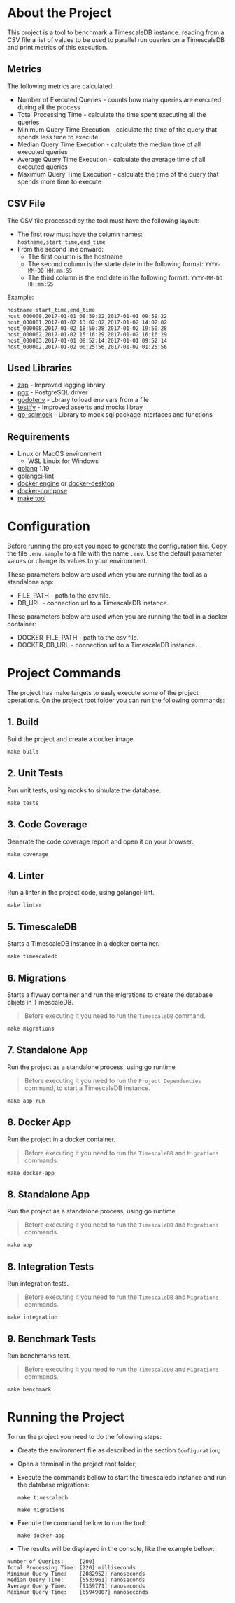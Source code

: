 # About the Project

This project is a tool to benchmark a TimescaleDB instance. reading from a CSV file a list of values to be used to parallel run queries on a TimescaleDB and print metrics of this execution.

## Metrics

The following metrics are calculated:
- Number of Executed Queries - counts how many queries are executed during all the process
- Total Processing Time - calculate the time spent executing all the queries
- Minimum Query Time Execution - calculate the time of the query that spends less time to execute
- Median Query Time Execution - calculate the median time of all executed queries
- Average Query Time Execution - calculate the average time of all executed queries
- Maximum Query Time Execution - calculate the time of the query that spends more time to execute

## CSV File

The CSV file processed by the tool must have the following layout:
- The first row must have the column names: ``hostname,start_time,end_time``
- From the second line onward:
    - The first column is the hostname
    - The second column is the starte date in the following format: ``YYYY-MM-DD HH:mm:SS``
    - The third column is the end date in the following format: ``YYYY-MM-DD HH:mm:SS``

Example:
```
hostname,start_time,end_time
host_000008,2017-01-01 08:59:22,2017-01-01 09:59:22
host_000001,2017-01-02 13:02:02,2017-01-02 14:02:02
host_000008,2017-01-02 18:50:28,2017-01-02 19:50:28
host_000002,2017-01-02 15:16:29,2017-01-02 16:16:29
host_000003,2017-01-01 08:52:14,2017-01-01 09:52:14
host_000002,2017-01-02 00:25:56,2017-01-02 01:25:56
```

## Used Libraries
-	[zap](https://pkg.go.dev/go.uber.org/zap) - Improved logging library
- 	[pgx](github.com/jackc/pgx/v5) - PostgreSQL driver
-	[godotenv](github.com/joho/godotenv) - Lbrary to load env vars from a file
-	[testify](github.com/stretchr/testify) - Improved asserts and mocks libray
-	[go-sqlmock](github.com/DATA-DOG/go-sqlmock) - Library to mock sql package interfaces and functions

## Requirements
- Linux or MacOS environment
    - WSL Linuix for Windows
- [golang](https://go.dev) 1.19
- [golangci-lint](https://golangci-lint.run/usage/install/)
- [docker engine](https://docs.docker.com/engine/install/) or [docker-desktop](https://www.docker.com/products/docker-desktop/)
- [docker-compose](https://docs.docker.com/compose/install/)
- [make tool](https://www.gnu.org/software/make/)

# Configuration

Before running the project you need to generate the configuration file. Copy the file ``.env.sample`` to a file with the name ``.env``. Use the default parameter values or change its values to your environment.

These parameters below are used when you are running the tool as a standalone app:
- FILE_PATH - path to the csv file.
- DB_URL - connection url to a TimescaleDB instance.

These parameters below are used when you are running the tool in a docker container:
- DOCKER_FILE_PATH - path to the csv file.
- DOCKER_DB_URL - connection url to a TimescaleDB instance.

# Project Commands

The project has make targets to easly execute some of the project operations. On the project root folder you can run the following commands:

## 1. Build
Build the project and create a docker image.

```make build```

## 2. Unit Tests
Run unit tests, using mocks to simulate the database.

```make tests```

## 3. Code Coverage
Generate the code coverage report and open it on your browser.

```make coverage```

## 4. Linter
Run a linter in the project code, using golangci-lint.

```make linter```

## 5. TimescaleDB

Starts a TimescaleDB instance in a docker container.

```make timescaledb```

## 6. Migrations

Starts a flyway container and run the migrations to create the database objets in TimescaleDB.
> Before executing it you need to run the ``TimescaleDB`` command.

```make migrations```

## 7. Standalone App

Run the project as a standalone process, using go runtime
> Before executing it you need to run the ``Project Dependencies`` command, to start a TimescaleDB instance.

```make app-run```

## 8. Docker App

Run the project in a docker container.
> Before executing it you need to run the ``TimescaleDB`` and ``Migrations`` commands.

```make docker-app```

## 8. Standalone App

Run the project as a standalone process, using go runtime
> Before executing it you need to run the ``TimescaleDB`` and ``Migrations`` commands.

```make app```

## 8. Integration Tests

Run integration tests.
> Before executing it you need to run the ``TimescaleDB`` and ``Migrations`` commands.

```make integration```

## 9. Benchmark Tests

Run benchmarks test.
> Before executing it you need to run the ``TimescaleDB`` and ``Migrations`` commands.

```make benchmark```

# Running the Project

To run the project you need to do the following steps:
- Create the environment file as described in the section ``Configuration``;

- Open a terminal in the project root folder;

- Execute the commands bellow to start the timescaledb instance and run the database migrations:

    ```make timescaledb```

    ```make migrations```

- Execute the command bellow to run the tool:

    ```make docker-app```

- The results will be displayed in the console, like the example bellow:
```timescale-assignment-app | 2023-02-06T16:08:30.285Z     INFO    ##### Processing Results #####
Number of Queries:     [200]
Total Processing Time: [220] milliseconds
Minimum Query Time:    [2082952] nanoseconds
Median Query Time:     [5533961] nanoseconds
Average Query Time:    [9359771] nanoseconds
Maximum Query Time:    [65949007] nanoseconds
```
